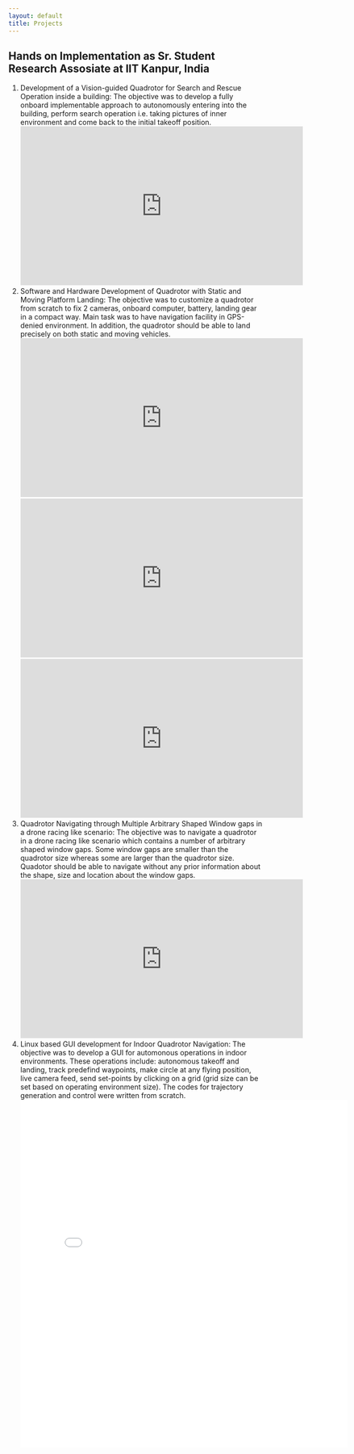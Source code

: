```yaml
---
layout: default
title: Projects
---
```


## Hands on Implementation as Sr. Student Research Assosiate at IIT Kanpur, India

<ol class="square-bracket-list">
<!--  1 -->
  <li> <a class="highlighted">Development of a Vision-guided Quadrotor for Search and Rescue Operation inside a building:</a>
     The objective  was to develop a fully onboard implementable approach to autonomously entering into the building, perform search operation i.e. taking pictures of inner environment and come back to the initial takeoff position. 
<body>
    <iframe width="560" height="315" src="https://drive.google.com/file/d/13ZDAT_loOBds6kapeothibOYbEM4yLAg/preview" frameborder="0" allowfullscreen></iframe>
</body>
 </li>
<!--  2 -->
  <li> <a class="highlighted">Software and Hardware Development of Quadrotor with Static and Moving Platform Landing:</a>
The objective was to customize a quadrotor from scratch to fix 2 cameras, onboard computer, battery, landing gear in a compact way. Main task was to have navigation facility in GPS-denied environment. In addition, the quadrotor should be able to land precisely on both static and moving vehicles. 
<body>
    <iframe width="560" height="315" src="https://www.youtube.com/embed/u7ne7ttbsiQ" frameborder="0" allowfullscreen></iframe>
    <iframe width="560" height="315" src="https://www.youtube.com/embed/Tj5Ua_ZYavU" frameborder="0" allowfullscreen></iframe>
    <iframe width="560" height="315" src="https://www.youtube.com/embed/kRQjY3pkSIQ" frameborder="0" allowfullscreen></iframe>
</body>
</li>
<!--  3 -->
  <li> <a class="highlighted">Quadrotor Navigating through Multiple Arbitrary Shaped Window gaps in a drone racing like scenario:</a>
The objective was to navigate a quadrotor in a drone racing like scenario which contains a number of arbitrary shaped window gaps. Some window gaps are smaller than the quadrotor size whereas some are larger than the quadrotor size. Quadotor should be able to navigate without any prior information about the shape, size and location about the window gaps. 
<body>
    <iframe width="560" height="315" src="https://www.youtube.com/embed/qCYEBf6NKLg" frameborder="0" allowfullscreen></iframe>
</body>
</li>
<!--  4 -->
  <li> <a class="highlighted">Linux based GUI development for Indoor Quadrotor Navigation:</a>
The objective was to develop a GUI for automonous operations in indoor environments. These operations include: autonomous takeoff and landing, track predefind waypoints, make circle at any flying position, live camera feed, send set-points by clicking on a grid (grid size can be set based on operating environment size). The codes for trajectory generation and control were written from scratch.
<body>
    <iframe width="649" height="689" src="/image/gui.jpeg" frameborder="0" allowfullscreen></iframe>
</body>
</li>
</ol>
